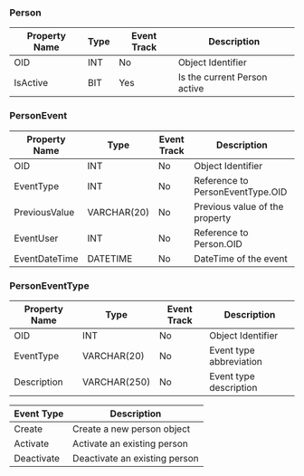 ### Person

Property Name | Type | Event Track | Description
--------------|------|-------------|------------
OID           | INT  | No          | Object Identifier
IsActive      | BIT  | Yes         | Is the current Person active

### PersonEvent

Property Name | Type | Event Track | Description
--------------|------|-------------|------------
OID           | INT         | No   | Object Identifier
EventType     | INT         | No   | Reference to PersonEventType.OID
PreviousValue | VARCHAR(20) | No   | Previous value of the property
EventUser     | INT         | No   | Reference to Person.OID
EventDateTime | DATETIME    | No   | DateTime of the event

### PersonEventType

Property Name | Type | Event Track | Description
--------------|------|-------------|------------
OID           | INT  | No          | Object Identifier
EventType     | VARCHAR(20)  | No  | Event type abbreviation
Description   | VARCHAR(250) | No  | Event type description

| Event Type | Description |
|------------|-------------|
| Create     | Create a new person object |
| Activate   | Activate an existing person | 
| Deactivate | Deactivate an existing person |
